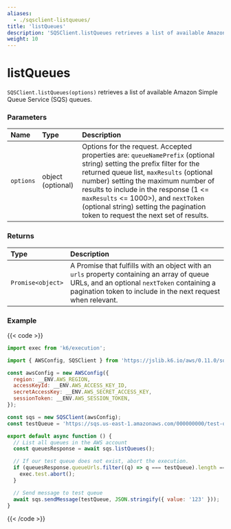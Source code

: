 ```yaml
---
aliases:
  - ./sqsclient-listqueues/
title: 'listQueues'
description: 'SQSClient.listQueues retrieves a list of available Amazon SQS queues'
weight: 10
---
```


# listQueues

`SQSClient.listQueues(options)` retrieves a list of available Amazon Simple Queue Service (SQS) queues.

### Parameters

| Name      | Type              | Description                                                                                                                                                                                                                                                                                                                                                                   |
| :-------- | :---------------- | :---------------------------------------------------------------------------------------------------------------------------------------------------------------------------------------------------------------------------------------------------------------------------------------------------------------------------------------------------------------------------- |
| `options` | object (optional) | Options for the request. Accepted properties are: `queueNamePrefix` (optional string) setting the prefix filter for the returned queue list, `maxResults` (optional number) setting the maximum number of results to include in the response (1 <= `maxResults` <= 1000>), and `nextToken` (optional string) setting the pagination token to request the next set of results. |

### Returns

| Type              | Description                                                                                                                                                                                               |
| :---------------- | :-------------------------------------------------------------------------------------------------------------------------------------------------------------------------------------------------------- |
| `Promise<object>` | A Promise that fulfills with an object with an `urls` property containing an array of queue URLs, and an optional `nextToken` containing a pagination token to include in the next request when relevant. |

### Example

{{< code >}}

```javascript
import exec from 'k6/execution';

import { AWSConfig, SQSClient } from 'https://jslib.k6.io/aws/0.11.0/sqs.js';

const awsConfig = new AWSConfig({
  region: __ENV.AWS_REGION,
  accessKeyId: __ENV.AWS_ACCESS_KEY_ID,
  secretAccessKey: __ENV.AWS_SECRET_ACCESS_KEY,
  sessionToken: __ENV.AWS_SESSION_TOKEN,
});

const sqs = new SQSClient(awsConfig);
const testQueue = 'https://sqs.us-east-1.amazonaws.com/000000000/test-queue';

export default async function () {
  // List all queues in the AWS account
  const queuesResponse = await sqs.listQueues();

  // If our test queue does not exist, abort the execution.
  if (queuesResponse.queueUrls.filter((q) => q === testQueue).length == 0) {
    exec.test.abort();
  }

  // Send message to test queue
  await sqs.sendMessage(testQueue, JSON.stringify({ value: '123' }));
}
```

{{< /code >}}
